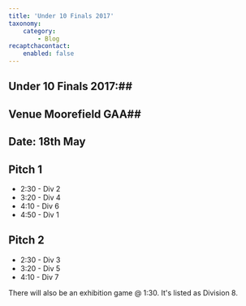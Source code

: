 ```yaml
---
title: 'Under 10 Finals 2017'
taxonomy:
    category:
        - Blog
recaptchacontact:
    enabled: false
---
```


## Under 10 Finals 2017:##
## Venue Moorefield GAA##
## Date: 18th May 

## Pitch 1
* 2:30 - Div 2 
* 3:20 - Div 4 
* 4:10 - Div 6
* 4:50 - Div 1

## Pitch 2
* 2:30 - Div 3
* 3:20 - Div 5
* 4:10 - Div 7

There will also be an exhibition game @ 1:30. It's listed as Division 8.
